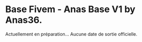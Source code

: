 # Base Fivem - Anas Base V1 by Anas36.

Actuellement en préparation...
Aucune date de sortie officielle.
